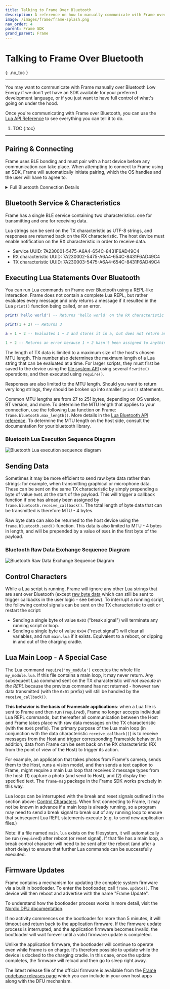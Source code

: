```yaml
---
title: Talking to Frame Over Bluetooth
description: A reference on how to manually communicate with Frame over Bluetooth Low Energy
image: /images/frame/frame-splash.png
nav_order: 4
parent: Frame SDK
grand_parent: Frame
---
```


# Talking to Frame Over Bluetooth
{: .no_toc }

---

You may want to communicate with Frame manually over Bluetooth Low Energy if we don't yet have an SDK available for your preferred development language, or if you just want to have full control of what's going on under the hood.

Once you're communicating with Frame over Bluetooth, you can use the [Lua API Reference](/frame/frame-sdk-lua) to see everything you can tell it to do.

1. TOC
{:toc}

---

## Pairing & Connecting

Frame uses BLE bonding and must pair with a host device before any communication can take place.  When attempting to connect to Frame using an SDK, Frame will automatically initiate pairing, which the OS handles and the user will have to agree to.

<details markdown="block">
<summary>Full Bluetooth Connection Details</summary>

### Un-Pairing
If already paired, Frame must be reset using the pinhole button on the charging dock before it can be paired to a new host side device. Host-side devices must also remove previous bonding before a new bonding can be accepted.

### Bluetooth Connection Technical Diagram

![Bluetooth connection sequence diagram](/frame/images/frame-bluetooth-connection-diagram.drawio.svg)
</details>

## Bluetooth Service & Characteristics

Frame has a single BLE service containing two characteristics: one for transmitting and one for receiving data.

Lua strings can be sent on the TX characteristic as UTF-8 strings, and responses are returned back on the RX characteristic. The host device must enable notification on the RX characteristic in order to receive data.

- Service UUID: 7A230001-5475-A6A4-654C-8431F6AD49C4
- RX characteristic UUID: 7A230002-5475-A6A4-654C-8431F6AD49C4
- TX characteristic UUID: 7A230003-5475-A6A4-654C-8431F6AD49C4

## Executing Lua Statements Over Bluetooth

You can run Lua commands on Frame over Bluetooth using a REPL-like interaction.  Frame does not contain a complete Lua REPL, but rather evaluates every message and only returns a message if it resulted in the Lua `print()` function being called, or an error.

```lua
print('hello world') -- Returns 'hello world' on the RX characteristic

print(1 + 2) -- Returns 3

a = 1 + 2 -- Evaluates 1 + 2 and stores it in a, but does not return anything

1 + 2 -- Returns an error because 1 + 2 hasn't been assigned to anything
```

The length of TX data is limited to a maximum size of the host's chosen MTU length. This number also determines the maximum length of a Lua string that can be evaluated at a time. For larger scripts, they must first be saved to the device using the [file system API](/frame/frame-sdk-lua#file-system) using several `f:write()` operations, and then executed using `require()`.

Responses are also limited to the MTU length. Should you want to return very long strings, they should be broken up into smaller `print()` statements.

Common MTU lengths are from 27 to 251 bytes, depending on OS version, BT version, and more.  To determine the MTU length that applies to your connection, use the following Lua function on Frame: `frame.bluetooth.max_length()`.  More details in the [Lua Bluetooth API reference](/frame/frame-sdk-lua#bluetooth).  To determine the MTU length on the host side, consult the documentation for your bluetooth library.

### Bluetooth Lua Execution Sequence Diagram

![Bluetooth Lua execution sequence diagram](/frame/images/frame-bluetooth-sending-lua-diagram.drawio.svg)

## Sending Data

Sometimes it may be more efficient to send raw byte data rather than strings: for example, when transmitting graphical or microphone data. These can be sent on the same TX characteristic by simply prepending a byte of value `0x01` at the start of the payload. This will trigger a callback function if one has already been assigned by `frame.bluetooth.receive_callback()`. The total length of byte data that can be transmitted is therefore MTU - 4 bytes.

Raw byte data can also be returned to the host device using the `frame.bluetooth.send()` function. This data is also limited to MTU - 4 bytes in length, and will be prepended by a value of `0x01` in the first byte of the payload.

### Bluetooth Raw Data Exchange Sequence Diagram

![Bluetooth Raw Data Exchange Sequence Diagram](/frame/images/frame-bluetooth-sending-bytes-diagram.drawio.svg)

## Control Characters

While a Lua script is running, Frame will ignore any other Lua strings that are sent over Bluetooth (except [raw byte data](#sending-data) which can still be sent to trigger callbacks in the user logic - see below).  To interrupt a running script, the following control signals can be sent on the TX characteristic to exit or restart the script:

- Sending a single byte of value `0x03` ("break signal") will terminate any running script or loop.
- Sending a single byte of value `0x04` ("reset signal") will clear all variables, and run `main.lua` if it exists. Equivalent to a reboot, or dipping in and out of the charging cradle.

## Lua Main Loop - A Special Case

The Lua command `require('my_module')` executes the whole file `my_module.lua`.  If this file contains a main loop, it may never return. Any subsequent Lua command sent on the TX characteristic *will not execute in the REPL* because the previous command has not returned - however raw data transmitted (with the `0x01` prefix) will still be handled by the `receive_callback()`.

**This behavior is the basis of Frameside applications**: when a Lua file is sent to Frame and then run (`require`d), Frame no longer accepts individual Lua REPL commands, but thereafter all communication between the Host and Frame takes place with raw data messages on the TX characteristic (with the `0x01` prefix). The primary purpose of the Lua main loop (in conjunction with the data characteristic `receive_callback()`) is to receive messages from the Host and trigger corresponding Frameside behavior. In addition, data from Frame can be sent back on the RX characteristic (RX from the point of view of the Host) to trigger its action.

For example, an application that takes photos from Frame's camera, sends them to the Host, runs a vision model, and then sends a text caption to Frame, might require a main Lua loop that receives 2 message types from the host: (1) capture a photo (and send to Host), and (2) display the specified text. The `frame-msg` package in the Frame SDK works precisely in this way.

Lua loops can be interrupted with the break and reset signals outlined in the section above: [Control Characters](#control-characters). When first connecting to Frame, it may not be known in advance if a main loop is already running, so a program may need to send a break signal to break out of any running loop to ensure that subsequent Lua REPL statements execute (e.g. to send new application files.)

Note: if a file named `main.lua` exists on the filesystem, it will automatically be run (`require`d) after reboot (or reset signal). If that file has a main loop, a break control character will need to be sent after the reboot (and after a short delay) to ensure that further Lua commands can be successfully executed.

## Firmware Updates

Frame contains a mechanism for updating the complete system firmware via a built in bootloader. To enter the bootloader, call `frame.update()`. The device will then reboot and advertise with the name "Frame Update".

To understand how the bootloader process works in more detail, visit the [Nordic DFU documentation](https://infocenter.nordicsemi.com/topic/sdk_nrf5_v17.1.0/lib_bootloader_modules.html).

If no activity commences on the bootloader for more than 5 minutes, it will timeout and return back to the application firmware. If the firmware update process is interrupted, and the application firmware becomes invalid, the bootloader will wait forever until a valid firmware update is completed.

Unlike the application firmware, the bootloader will continue to operate even while Frame is on charge. It's therefore possible to update while the device is docked to the charging cradle. In this case, once the update completes, the firmware will reload and then go to sleep right away.

The latest release file of the official firmware is available from the [Frame codebase releases page](https://github.com/brilliantlabsAR/frame-codebase/releases) which you can include in your own host apps along with the DFU mechanism.

